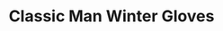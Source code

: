 ---
title: "Classic Man Winter Gloves"
categories: ["Accessories","Accessories/Gloves"]
images: ["./IMG_7535.JPG"]
---